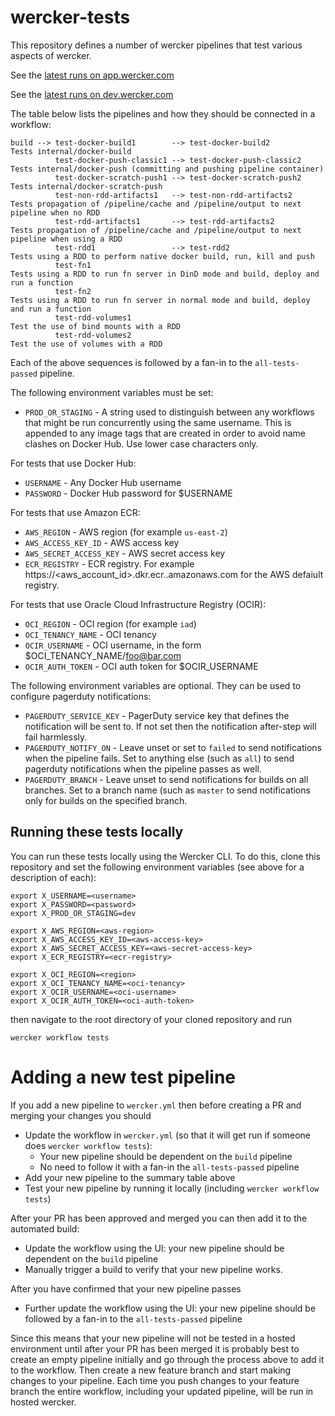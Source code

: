 # wercker-tests

This repository defines a number of wercker pipelines that test various aspects of wercker.

See the [latest runs on app.wercker.com](https://app.wercker.com/wercker/wercker-tests/runs)

See the [latest runs on dev.wercker.com](https://dev.wercker.com/wercker/wercker-tests/runs)

The table below lists the pipelines and how they should be connected in a workflow:

```
build --> test-docker-build1        --> test-docker-build2         Tests internal/docker-build
          test-docker-push-classic1 --> test-docker-push-classic2  Tests internal/docker-push (committing and pushing pipeline container)
          test-docker-scratch-push1 --> test-docker-scratch-push2  Tests internal/docker-scratch-push
          test-non-rdd-artifacts1   --> test-non-rdd-artifacts2    Tests propagation of /pipeline/cache and /pipeline/output to next pipeline when no RDD
          test-rdd-artifacts1       --> test-rdd-artifacts2        Tests propagation of /pipeline/cache and /pipeline/output to next pipeline when using a RDD
          test-rdd1                 --> test-rdd2                  Tests using a RDD to perform native docker build, run, kill and push
          test-fn1                                                 Tests using a RDD to run fn server in DinD mode and build, deploy and run a function
          test-fn2                                                 Tests using a RDD to run fn server in normal mode and build, deploy and run a function
          test-rdd-volumes1                                        Test the use of bind mounts with a RDD
          test-rdd-volumes2                                        Test the use of volumes with a RDD
```

Each of the above sequences is followed by a fan-in to the `all-tests-passed` pipeline.

The following environment variables must be set:

* `PROD_OR_STAGING` - A string used to distinguish between any workflows that might be run concurrently using the same username. This is appended to any image tags that are created in order to avoid name clashes on Docker Hub. Use lower case characters only. 

For tests that use Docker Hub:

* `USERNAME` - Any Docker Hub username
* `PASSWORD` - Docker Hub password for $USERNAME

For tests that use Amazon ECR:

* `AWS_REGION` - AWS region (for example `us-east-2`)
* `AWS_ACCESS_KEY_ID` - AWS access key
* `AWS_SECRET_ACCESS_KEY` - AWS secret access key
* `ECR_REGISTRY` - ECR registry. For example https://<aws_account_id>.dkr.ecr.<region>.amazonaws.com for the AWS defaiult registry.

For tests that use Oracle Cloud Infrastructure Registry (OCIR):

* `OCI_REGION` - OCI region (for example `iad`)
* `OCI_TENANCY_NAME` - OCI tenancy
* `OCIR_USERNAME` - OCI username, in the form $OCI_TENANCY_NAME/foo@bar.com
* `OCIR_AUTH_TOKEN` - OCI auth token for $OCIR_USERNAME

The following environment variables are optional.  They can be used to configure pagerduty notifications:

* `PAGERDUTY_SERVICE_KEY` - PagerDuty service key that defines the notification will be sent to. If not set then the notification after-step will fail harmlessly.
* `PAGERDUTY_NOTIFY_ON` - Leave unset or set to `failed` to send notifications when the pipeline fails. Set to anything else (such as `all`) to send pagerduty notifications when the pipeline passes as well.
* `PAGERDUTY_BRANCH` - Leave unset to send notifications for builds on all branches. Set to a branch name (such as `master` to send notifications only for builds on the specified branch. 

## Running these tests locally

You can run these tests locally using the Wercker CLI. To do this, clone this repository and set the following environment variables (see above for a description of each):
```
export X_USERNAME=<username>
export X_PASSWORD=<password>
export X_PROD_OR_STAGING=dev

export X_AWS_REGION=<aws-region>
export X_AWS_ACCESS_KEY_ID=<aws-access-key>
export X_AWS_SECRET_ACCESS_KEY=<aws-secret-access-key>
export X_ECR_REGISTRY=<ecr-registry>

export X_OCI_REGION=<region>
export X_OCI_TENANCY_NAME=<oci-tenancy>
export X_OCIR_USERNAME=<oci-username>
export X_OCIR_AUTH_TOKEN=<oci-auth-token>
```
then navigate to the root directory of your cloned repository and run
```
wercker workflow tests
```

# Adding a new test pipeline

If you add a new pipeline to `wercker.yml` then before creating a PR and merging your changes you should
* Update the workflow in `wercker.yml` (so that it will get run if someone does `wercker workflow tests`):
  * Your new pipeline should be dependent on the `build` pipeline
  * No need to follow it with a fan-in the `all-tests-passed` pipeline
* Add your new pipeline to the summary table above 
* Test your new pipeline by running it locally (including `wercker workflow tests`)

After your PR has been approved and merged you can then add it to the automated build:

* Update the workflow using the UI: your new pipeline should be dependent on the `build` pipeline
* Manually trigger a build to verify that your new pipeline works. 
  
After you have confirmed that your new pipeline passes 

* Further update the workflow using the UI: your new pipeline should be followed by a fan-in to the `all-tests-passed` pipeline

Since this means that your new pipeline will not be tested in a hosted environment until after your PR has been merged
it is probably best to create an empty pipeline initially and go through the process above to add it to the workflow.
Then create a new feature branch and start making changes to your pipeline. Each time you push changes to your feature branch
the entire workflow, including your updated pipeline, will be run in hosted wercker.



